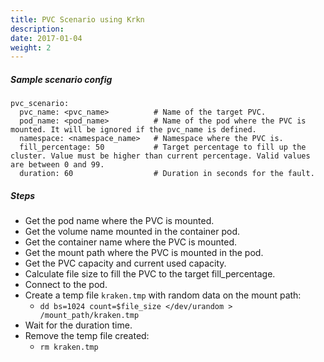 ```yaml
---
title: PVC Scenario using Krkn
description: 
date: 2017-01-04
weight: 2
---
```

##### Sample scenario config
```
pvc_scenario:
  pvc_name: <pvc_name>          # Name of the target PVC.
  pod_name: <pod_name>          # Name of the pod where the PVC is mounted. It will be ignored if the pvc_name is defined.
  namespace: <namespace_name>   # Namespace where the PVC is.
  fill_percentage: 50           # Target percentage to fill up the cluster. Value must be higher than current percentage. Valid values are between 0 and 99.
  duration: 60                  # Duration in seconds for the fault.
```

##### Steps
 - Get the pod name where the PVC is mounted.
 - Get the volume name mounted in the container pod.
 - Get the container name where the PVC is mounted.
 - Get the mount path where the PVC is mounted in the pod.
 - Get the PVC capacity and current used capacity.
 - Calculate file size to fill the PVC to the target fill_percentage.
 - Connect to the pod.
 - Create a temp file `kraken.tmp` with random data on the mount path:
    - `dd bs=1024 count=$file_size </dev/urandom > /mount_path/kraken.tmp`
 - Wait for the duration time.
 - Remove the temp file created:
    - `rm kraken.tmp`